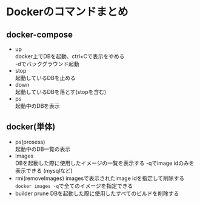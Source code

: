 # Dockerのコマンドまとめ
## docker-compose
- up  
    docker上でDBを起動、ctrl+Cで表示をやめる  
    -dでバックグラウンド起動
- stop  
    起動しているDBを止める
- down  
    起動しているDBを落とす(stopを含む)
- ps  
    起動中のDBを表示
## docker(単体)
- ps(prosess)  
    起動中のDB一覧の表示
- images  
    DBを起動した際に使用したイメージの一覧を表示する 
    -qでimage idのみを表示できる
    (mysqlなど)
- rmi(removeImages)
    imagesで表示されたimage idを指定して削除する  
    `docker images -q`で全てのイメージを指定できる  
- builder prune
    DBを起動した際に使用したすべてのビルドを削除する
